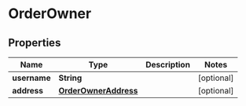 

# OrderOwner


## Properties

| Name | Type | Description | Notes |
|------------ | ------------- | ------------- | -------------|
|**username** | **String** |  |  [optional] |
|**address** | [**OrderOwnerAddress**](OrderOwnerAddress.md) |  |  [optional] |



